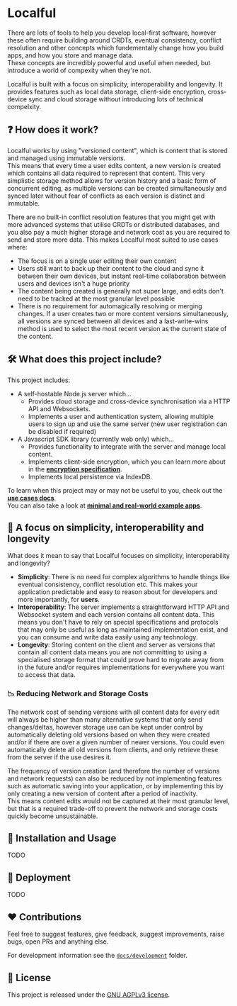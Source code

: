 # Localful
There are lots of tools to help you develop local-first software, however these often require building around CRDTs, eventual consistency, conflict resolution and other concepts 
which fundementally change how you build apps, and how you store and manage data.  
These concepts are incredibly powerful and useful when needed, but introduce a world of compexity when they're not.  

Localful is built with a focus on simplicity, interoperability and longevity. It provides features such as local data storage, client-side encryption, cross-device sync and cloud storage without introducing lots of technical compelxity.

## ❓ How does it work?
Localful works by using "versioned content", which is content that is stored and managed using immutable versions.  
This means that every time a user edits content, a new version is created which contains all data required to represent that content.
This very simplistic storage method allows for version history and a basic form of concurrent editing, as multiple versions
can be created simultaneously and synced later without fear of conflicts as each version is distinct and immutable.

There are no built-in conflict resolution features that you might get with more advanced systems that utilise CRDTs or distributed databases, and you also pay a much higher storage and network cost as you are
required to send and store more data. This makes Localful most suited to use cases where:
- The focus is on a single user editing their own content
- Users still want to back up their content to the cloud and sync it between their own devices, but instant real-time collaboration between users and devices isn't a huge priority
- The content being created is generally not super large, and edits don't need to be tracked at the most granular level possible
- There is no requirement for automagically resolving or merging changes. If a user creates two or more content versions simultaneously, all versions are synced between all devices and a last-write-wins method is used to select the
most recent version as the current state of the content.


## 🛠️ What does this project include?
This project includes:
- A self-hostable Node.js server which...
  - Provides cloud storage and cross-device synchronisation via a HTTP API and Websockets.
  - Implements a user and authentication system, allowing multiple users to sign up and use the same server (new user registration can be disabled if required)
- A Javascript SDK library (currently web only) which...
  - Provides functionality to integrate with the server and manage local content.
  - Implements client-side encryption, which you can learn more about in the **[encryption specification](./docs/local/encryption/specification.md)**.
  - Implements local persistence via IndexDB.

To learn when this project may or may not be useful to you, check out the **[use cases docs](./docs/use-cases.md)**.  
You can also take a look at **[minimal and real-world example apps](./docs/examples.md)**.

## 🌱 A focus on simplicity, interoperability and longevity
What does it mean to say that Localful focuses on simplicity, interoperability and longevity?

- **Simplicity**: There is no need for complex algorithms to handle things like eventual consistency, conflict resolution etc. This makes your application predictable and easy to reason about for developers and more importantly, for **users**.
- **Interoperability**: The server implements a straightforward HTTP API and Websocket system and each version contains all content data. This means you don't have to rely on special specifications and protocols that may only be useful as long as maintained implementation exist, and you can consume and write data easily using any technology.
- **Longevity**: Storing content on the client and server as versions that contain all content data means you are not committing to using a specialised storage format that could prove hard to migrate away from in the future and/or requires implementations for everywhere you want to access that data. 

### 📉 Reducing Network and Storage Costs
The network cost of sending versions with all content data for every edit will always be higher than many alternative systems that only send changes/deltas, however storage use can be kept under control by automatically deleting old versions based on when they were created and/or if there are over a given number of newer versions. You could even automatically delete all old versions from clients, and only retrieve these from the server if the use desires it.  

The frequency of version creation (and therefore the number of versions and network requests) can also be reduced by not implementing features such as automatic saving into your application, or by implementing this by only creating a new version of content after a period of inactivity.  
This means content edits would not be captured at their most granular level, but that is a required trade-off to prevent the network and storage costs quickly become unsustainable. 

## 👷 Installation and Usage
TODO

## 🚀 Deployment
TODO

## ❤️ Contributions
Feel free to suggest features, give feedback, suggest improvements, raise bugs, open PRs and anything else.

For development information see the [`docs/development`](docs/development) folder.

## 📃 License
This project is released under the [GNU AGPLv3 license](LICENSE.txt).
